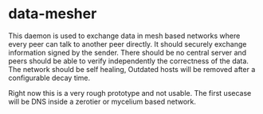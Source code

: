 # data-mesher

This daemon is used to exchange data in mesh based networks where every peer can talk to another peer directly.
It should securely exchange information signed by the sender.
There should be no central server and peers should be able to verify independently the correctness of the data.
The network should be self healing, Outdated hosts will be removed after a configurable decay time.

Right now this is a very rough prototype and not usable.
The first usecase will be DNS inside a zerotier or mycelium based network.
